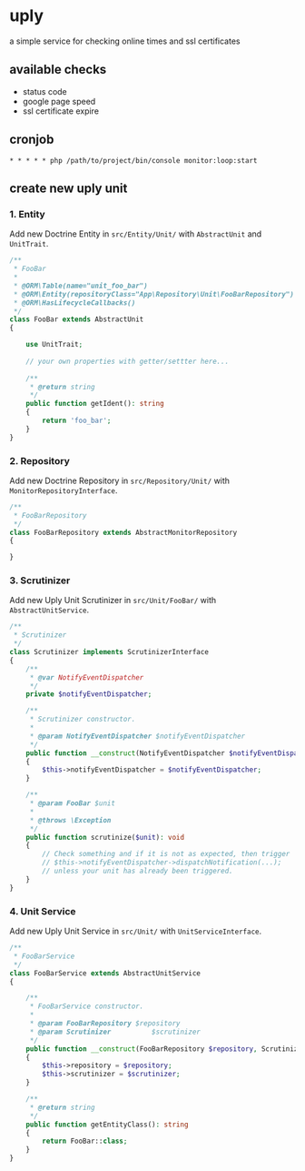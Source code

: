 # uply
a simple service for checking online times and ssl certificates

## available checks

- status code
- google page speed
- ssl certificate expire 

## cronjob
```
* * * * * php /path/to/project/bin/console monitor:loop:start
```
## create new uply unit

### 1. Entity
Add new Doctrine Entity in `src/Entity/Unit/` with `AbstractUnit` and `UnitTrait`.
```php
/**
 * FooBar
 *
 * @ORM\Table(name="unit_foo_bar")
 * @ORM\Entity(repositoryClass="App\Repository\Unit\FooBarRepository")
 * @ORM\HasLifecycleCallbacks()
 */
class FooBar extends AbstractUnit
{

    use UnitTrait;
    
    // your own properties with getter/settter here...
    
    /**
     * @return string
     */
    public function getIdent(): string
    {
        return 'foo_bar';
    }
}
```

### 2. Repository
Add new Doctrine Repository in `src/Repository/Unit/` with `MonitorRepositoryInterface`.
```php
/**
 * FooBarRepository
 */
class FooBarRepository extends AbstractMonitorRepository
{

}
```

### 3. Scrutinizer
Add new Uply Unit Scrutinizer in `src/Unit/FooBar/` with `AbstractUnitService`.
```php
/**
 * Scrutinizer
 */
class Scrutinizer implements ScrutinizerInterface
{
    /**
     * @var NotifyEventDispatcher
     */
    private $notifyEventDispatcher;

    /**
     * Scrutinizer constructor.
     *
     * @param NotifyEventDispatcher $notifyEventDispatcher
     */
    public function __construct(NotifyEventDispatcher $notifyEventDispatcher)
    {
        $this->notifyEventDispatcher = $notifyEventDispatcher;
    }

    /**
     * @param FooBar $unit
     *
     * @throws \Exception
     */
    public function scrutinize($unit): void
    {
        // Check something and if it is not as expected, then trigger 
        // $this->notifyEventDispatcher->dispatchNotification(...); 
        // unless your unit has already been triggered.
    }
}
```

### 4. Unit Service
Add new Uply Unit Service in `src/Unit/` with `UnitServiceInterface`.
```php
/**
 * FooBarService
 */
class FooBarService extends AbstractUnitService
{

    /**
     * FooBarService constructor.
     *
     * @param FooBarRepository $repository
     * @param Scrutinizer          $scrutinizer
     */
    public function __construct(FooBarRepository $repository, Scrutinizer $scrutinizer)
    {
        $this->repository = $repository;
        $this->scrutinizer = $scrutinizer;
    }

    /**
     * @return string
     */
    public function getEntityClass(): string
    {
        return FooBar::class;
    }
}
```

